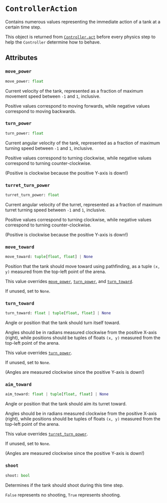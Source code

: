 # `ControllerAction`

Contains numerous values representing the immediate action of a tank at a certain time step.

This object is returned from [`Controller.act`](./Controller.md#act) before every physics step to help the `Controller` determine how to behave.

## Attributes

### `move_power`

```python
move_power: float
```

Current velocity of the tank, represented as a fraction of maximum movement speed between `-1` and `1`, inclusive.

Positive values correspond to moving forwards, while negative values correspond to moving backwards.

### `turn_power`

```python
turn_power: float
```

Current angular velocity of the tank, represented as a fraction of maximum turning speed between `-1` and `1`, inclusive.

Positive values correspond to turning clockwise, while negative values correspond to turning counter-clockwise.

(Positive is clockwise because the positive Y-axis is down!)

### `turret_turn_power`

```python
turret_turn_power: float
```

Current angular velocity of the turret, represented as a fraction of maximum turret turning speed between `-1` and `1`, inclusive.

Positive values correspond to turning clockwise, while negative values correspond to turning counter-clockwise.

(Positive is clockwise because the positive Y-axis is down!)

### `move_toward`

```python
move_toward: tuple[float, float] | None
```

Position that the tank should move toward using pathfinding, as a tuple `(x, y)` measured from the top-left point of the arena.

This value overrides [`move_power`](#move_power), [`turn_power`](#turn_power), and [`turn_toward`](#turn_toward).

If unused, set to `None`.

### `turn_toward`

```python
turn_toward: float | tuple[float, float] | None
```

Angle or position that the tank should turn itself toward.

Angles should be in radians measured clockwise from the positive X-axis (right), while positions should be tuples of floats `(x, y)` measured from the top-left point of the arena.

This value overrides [`turn_power`](#turn_power).

If unused, set to `None`.

(Angles are measured clockwise since the positive Y-axis is down!)

### `aim_toward`

```python
aim_toward: float | tuple[float, float] | None
```

Angle or position that the tank should aim its turret toward.

Angles should be in radians measured clockwise from the positive X-axis (right), while positions should be tuples of floats `(x, y)` measured from the top-left point of the arena.

This value overrides [`turret_turn_power`](#turret_turn_power).

If unused, set to `None`.

(Angles are measured clockwise since the positive Y-axis is down!)

### `shoot`

```python
shoot: bool
```

Determines if the tank should shoot during this time step.

`False` represents no shooting, `True` represents shooting.